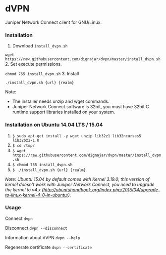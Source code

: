 # dVPN

Juniper Network Connect client for GNU/Linux.

### Installation

1. Download ```install_dvpn.sh```

```wget https://raw.githubusercontent.com/dignajar/dvpn/master/install_dvpn.sh```
2. Set execute permissions.

```chmod 755 install_dvpn.sh```
3. Install

```./install_dvpn.sh {url} {realm}```

Note:
- The installer needs unzip and wget commands.
- Juniper Network Connect software is 32bit, you must have 32bit C runtime support libraries installed on your system.

### Installation on Ubuntu 14.04 LTS / 15.04

1. ```$ sudo apt-get install -y wget unzip lib32z1 lib32ncurses5 lib32bz2-1.0```
2. ```$ cd /tmp/```
3. ```$ wget https://raw.githubusercontent.com/dignajar/dvpn/master/install_dvpn.sh```
4. ```$ chmod 755 install_dvpn.sh```
5. ```$ ./install_dvpn.sh {url} {realm}```

*Note: Ubuntu 15.04 by default comes with Kernel 3.19.0, this version of kernel doesn't work with Juniper Network Connect, you need to upgrade the kernel to v4.x (http://ubuntuhandbook.org/index.php/2015/04/upgrade-to-linux-kernel-4-0-in-ubuntu/).*

### Usage

Connect
`dvpn`

Disconnect
`dvpn --disconnect`

Information about dVPN
`dvpn --help`

Regenerate certificate
`dvpn --certificate`
